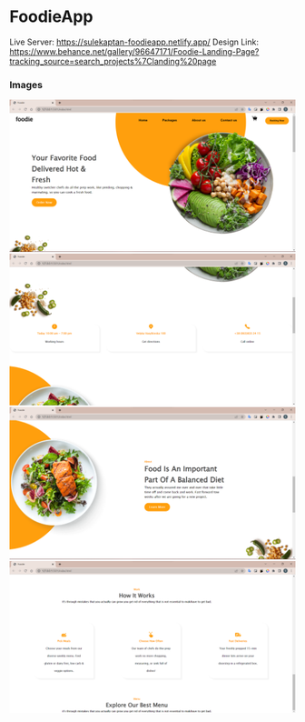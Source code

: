 # FoodieApp
Live Server: https://sulekaptan-foodieapp.netlify.app/
Design Link: https://www.behance.net/gallery/96647171/Foodie-Landing-Page?tracking_source=search_projects%7Clanding%20page
### Images
<img src="assets/page-1.png">
<img src="assets/page-2.png">
<img src="assets/page-3.png">
<img src="assets/page-4.png">